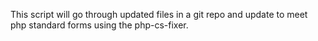 This script will go through updated files in a git repo and update to meet php standard forms
using the php-cs-fixer.